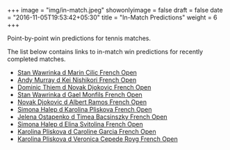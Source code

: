 +++
image = "img/in-match.jpeg"
showonlyimage = false
draft = false
date = "2016-11-05T19:53:42+05:30"
title = "In-Match Predictions"
weight = 6
+++

Point-by-point win predictions for tennis matches.

<!--more-->


The list below contains links to in-match win predictions for recently completed matches.

<ul>
<li><a href="/match1/">Stan Wawrinka d Marin Cilic French Open</a></li>
<li><a href="/match2/">Andy Murray d Kei Nishikori French Open</a></li>
<li><a href="/match3/">Dominic Thiem d Novak Djokovic French Open</a></li>
<li><a href="/match4/">Stan Wawrinka d Gael Monfils French Open</a></li>
<li><a href="/match5/">Novak Djokovic d Albert Ramos French Open</a></li>
<li><a href="/match6/">Simona Halep d Karolina Pliskova French Open</a></li>
<li><a href="/match7/">Jelena Ostapenko d Timea Bacsinszky French Open</a></li>
<li><a href="/match8/">Simona Halep d Elina Svitolina French Open</a></li>
<li><a href="/match9/">Karolina Pliskova d Caroline Garcia French Open</a></li>
<li><a href="/match10/">Karolina Pliskova d Veronica Cepede Royg French Open</a></li>
</ul>
